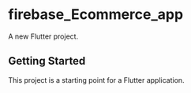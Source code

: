 # firebase_Ecommerce_app

A new Flutter project.

## Getting Started

This project is a starting point for a Flutter application.

